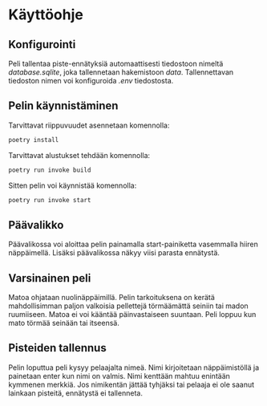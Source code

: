 # Käyttöohje

## Konfigurointi
Peli tallentaa piste-ennätyksiä automaattisesti tiedostoon nimeltä *database.sqlite*, joka tallennetaan hakemistoon *data*. Tallennettavan tiedoston nimen voi konfiguroida *.env* tiedostosta.

## Pelin käynnistäminen
Tarvittavat riippuvuudet asennetaan komennolla:
```bash
poetry install
```
Tarvittavat alustukset tehdään komennolla:
```bash
poetry run invoke build
```
Sitten pelin voi käynnistää komennolla:
```bash
poetry run invoke start
```

## Päävalikko
Päävalikossa voi aloittaa pelin painamalla start-painiketta vasemmalla hiiren näppäimellä. Lisäksi päävalikossa näkyy viisi parasta ennätystä.

## Varsinainen peli
Matoa ohjataan nuolinäppäimillä. Pelin tarkoituksena on kerätä mahdollisimman paljon valkoisia pellettejä törmäämättä seiniin tai madon ruumiiseen. Matoa ei voi kääntää päinvastaiseen suuntaan. Peli loppuu kun mato törmää seinään tai itseensä.

## Pisteiden tallennus
Pelin loputtua peli kysyy pelaajalta nimeä. Nimi kirjoitetaan näppäimistöllä ja painetaan enter kun nimi on valmis. Nimi kenttään mahtuu enintään kymmenen merkkiä. Jos nimikentän jättää tyhjäksi tai pelaaja ei ole saanut lainkaan pisteitä, ennätystä ei tallenneta.
